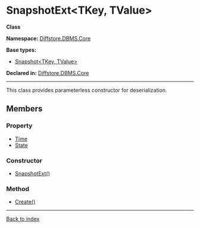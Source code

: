 # SnapshotExt&lt;TKey, TValue&gt;

**Class**

**Namespace:** [Diffstore.DBMS.Core](Diffstore.DBMS.Core.md)

**Base types:**

* [Snapshot&lt;TKey, TValue&gt;](#.md)


**Declared in:** [Diffstore.DBMS.Core](Diffstore.DBMS.Core.md)

------



This class provides parameterless constructor for deserialization.


## Members

### Property
* [Time](Diffstore.DBMS.Core.SnapshotExt{TKey,TValue}.Time.md)
* [State](Diffstore.DBMS.Core.SnapshotExt{TKey,TValue}.State.md)

### Constructor
* [SnapshotExt()](Diffstore.DBMS.Core.SnapshotExt{TKey,TValue}.SnapshotExt().md)

### Method
* [Create()](Diffstore.DBMS.Core.SnapshotExt{TKey,TValue}.Create().md)

------

[Back to index](index.md)